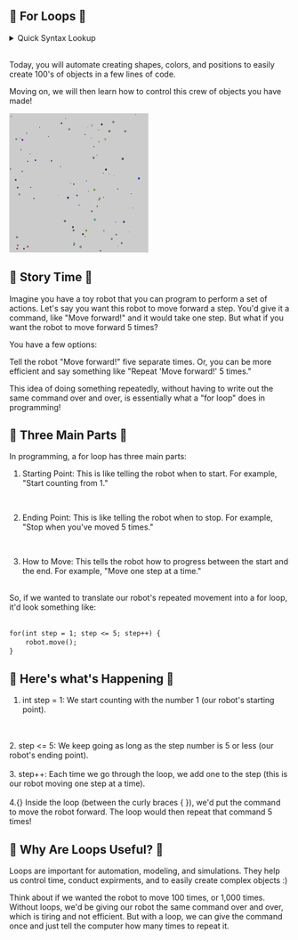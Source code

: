 ## 💖 For Loops 💖

<details>
<summary>Quick Syntax Lookup</summary>

<pre><code>

// actual code
for(int i = 0; i < 10; i = i ++){
        // do something
}

// start: int i = 0
// condition: i = 10
// step: i = i + 1
</code></pre>


</details>
<br>

Today, you will automate creating shapes, colors, and positions to easily create 100's of objects in a few lines of code.

Moving on, we will then learn how to control this crew of objects you have made!


<img src="objective.png" height="250" width="250">


## 📖 Story Time 📖

Imagine you have a toy robot that you can program to perform a set of actions. Let's say you want this robot to move forward a step. You'd give it a command, like "Move forward!" and it would take one step.
But what if you want the robot to move forward 5 times?

You have a few options:

Tell the robot "Move forward!" five separate times.
Or, you can be more efficient and say something like "Repeat 'Move forward!' 5 times."

This idea of doing something repeatedly, without having to write out the same command over and over, is essentially what a "for loop" does in programming!

## 🧬 Three Main Parts 🧬

In programming, a for loop has three main parts:
<br>

1. Starting Point: This is like telling the robot when to start. For example, "Start counting from 1."
<br>

2. Ending Point: This is like telling the robot when to stop. For example, "Stop when you've moved 5 times."
<br>

3. How to Move: This tells the robot how to progress between the start and the end. For example, "Move one step at a time."
 
<br>
So, if we wanted to translate our robot's repeated movement into a for loop, it'd look something like:

<pre><code>
for(int step = 1; step <= 5; step++) {
    robot.move();
}
</code></pre>

## 🔬 Here's what's Happening 🔬

1. int step = 1: We start counting with the number 1 (our robot's starting point).
<br>
<br>
2. step <= 5: We keep going as long as the step number is 5 or less (our robot's ending point).
<br>
<br>
3. step++: Each time we go through the loop, we add one to the step (this is our robot moving one step at a time).
<br>
<br>
4.{} Inside the loop (between the curly braces { }), we'd put the command to move the robot forward. The loop would then repeat that command 5 times!

## 💖 Why Are Loops Useful? 💖

Loops are important for automation, modeling, and simulations. They help us control time, conduct expirments, and to easily create complex objects :)

Think about if we wanted the robot to move 100 times, or 1,000 times. Without loops, we'd be giving our robot the same command over and over, which is tiring and not efficient. But with a loop, we can give the command once and just tell the computer how many times to repeat it.


